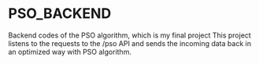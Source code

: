 # PSO_BACKEND
Backend codes of the PSO algorithm, which is my final project
This project listens to the requests to the /pso API and sends the incoming data back in an optimized way with PSO algorithm.
